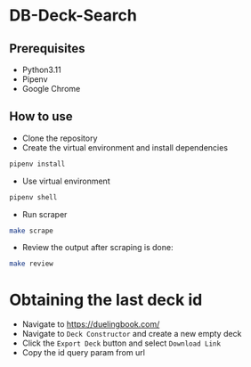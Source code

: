 # DB-Deck-Search

## Prerequisites
- Python3.11
- Pipenv
- Google Chrome

## How to use
- Clone the repository
- Create the virtual environment and install dependencies
```bash
pipenv install
```
- Use virtual environment
```bash
pipenv shell
```
- Run scraper
```bash
make scrape
```
- Review the output after scraping is done:
```bash
make review
```

# Obtaining the last deck id
- Navigate to https://duelingbook.com/
- Navigate to `Deck Constructor` and create a new empty deck
- Click the `Export Deck` button and select `Download Link`
- Copy the id query param from url

